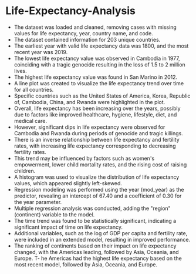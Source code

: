 # Life-Expectancy-Analysis

- The dataset was loaded and cleaned, removing cases with missing values for life expectancy, year, country name, and code.
- The dataset contained information for 203 unique countries.
- The earliest year with valid life expectancy data was 1800, and the most recent year was 2019.
- The lowest life expectancy value was observed in Cambodia in 1977, coinciding with a tragic genocide resulting in the loss of 1.5 to 2 million lives.
- The highest life expectancy value was found in San Marino in 2012.
- A line plot was created to visualize the life expectancy trend over time for all countries.
- Specific countries such as the United States of America, Korea, Republic of, Cambodia, China, and Rwanda were highlighted in the plot.
- Overall, life expectancy has been increasing over the years, possibly due to factors like improved healthcare, hygiene, lifestyle, diet, and medical care.
- However, significant dips in life expectancy were observed for Cambodia and Rwanda during periods of genocide and tragic killings.
- There is an inverse relationship between life expectancy and fertility rates, with increasing life expectancy corresponding to decreasing fertility rates.
- This trend may be influenced by factors such as women's empowerment, lower child mortality rates, and the rising cost of raising children.
- A histogram was used to visualize the distribution of life expectancy values, which appeared slightly left-skewed.
- Regression modeling was performed using the year (mod_year) as the predictor, revealing an intercept of 67.40 and a coefficient of 0.30 for the year parameter.
- Multiple regression analysis was conducted, adding the "region" (continent) variable to the model.
- The time trend was found to be statistically significant, indicating a significant impact of time on life expectancy.
- Additional variables, such as the log of GDP per capita and fertility rate, were included in an extended model, resulting in improved performance.
- The ranking of continents based on their impact on life expectancy changed, with the Americas leading, followed by Asia, Oceania, and Europe.
T- he Americas had the highest life expectancy based on the most recent model, followed by Asia, Oceania, and Europe.
